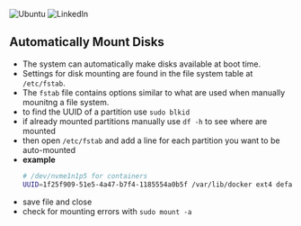 ![Ubuntu](https://img.shields.io/badge/Ubuntu-E95420?style=for-the-badge&logo=ubuntu&logoColor=white)
![LinkedIn](https://img.shields.io/badge/linkedin-%230077B5.svg?style=for-the-badge&logo=linkedin&logoColor=white)

## Automatically Mount Disks
- The system can automatically make disks available at boot time.
- Settings for disk mounting are found in the file system table at `/etc/fstab`.
- The `fstab` file contains options similar to what are used when manually mounitng a file system.
- to find the UUID of a partition use `sudo blkid`
- if already mounted partitions manually use `df -h` to see where are mounted
- then open `/etc/fstab` and add a line for each partition you want to be auto-mounted
- **example**
  ```bash
  # /dev/nvme1n1p5 for containers
  UUID=1f25f909-51e5-4a47-b7f4-1185554a0b5f /var/lib/docker ext4 defaults 0 2
  ```
- save file and close
- check for mounting errors with `sudo mount -a`
